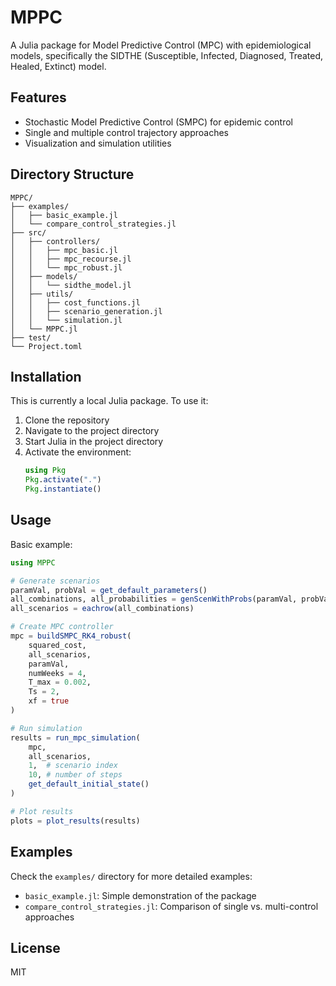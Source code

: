 # MPPC

A Julia package for Model Predictive Control (MPC) with epidemiological models, specifically the SIDTHE (Susceptible, Infected, Diagnosed, Treated, Healed, Extinct) model.

## Features

- Stochastic Model Predictive Control (SMPC) for epidemic control
- Single and multiple control trajectory approaches
- Visualization and simulation utilities

## Directory Structure

```
MPPC/
├── examples/
│   ├── basic_example.jl
│   └── compare_control_strategies.jl
├── src/
│   ├── controllers/
│   │   ├── mpc_basic.jl
│   │   ├── mpc_recourse.jl
│   │   └── mpc_robust.jl
│   ├── models/
│   │   └── sidthe_model.jl
│   ├── utils/
│   │   ├── cost_functions.jl
│   │   ├── scenario_generation.jl
│   │   └── simulation.jl
│   └── MPPC.jl
├── test/
└── Project.toml
```

## Installation

This is currently a local Julia package. To use it:

1. Clone the repository
2. Navigate to the project directory
3. Start Julia in the project directory
4. Activate the environment:
   ```julia
   using Pkg
   Pkg.activate(".")
   Pkg.instantiate()
   ```

## Usage

Basic example:

```julia
using MPPC

# Generate scenarios
paramVal, probVal = get_default_parameters()
all_combinations, all_probabilities = genScenWithProbs(paramVal, probVal)
all_scenarios = eachrow(all_combinations)

# Create MPC controller
mpc = buildSMPC_RK4_robust(
    squared_cost,
    all_scenarios,
    paramVal,
    numWeeks = 4,
    T_max = 0.002,
    Ts = 2,
    xf = true
)

# Run simulation
results = run_mpc_simulation(
    mpc,
    all_scenarios,
    1,  # scenario index
    10, # number of steps
    get_default_initial_state()
)

# Plot results
plots = plot_results(results)
```

## Examples

Check the `examples/` directory for more detailed examples:

- `basic_example.jl`: Simple demonstration of the package
- `compare_control_strategies.jl`: Comparison of single vs. multi-control approaches

## License

MIT
